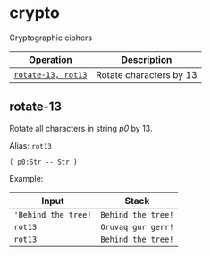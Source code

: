 <!-- Document generated by "gen-doc"; DO NOT EDIT -->
# crypto

Cryptographic ciphers

| Operation                 | Description
|---------------------------|---------------
| [`rotate-13, rot13`](#rotate-13) | Rotate characters by 13


## rotate-13

Rotate all characters in string *p0* by 13.

Alias: `rot13`

	( p0:Str -- Str )

Example:

<!-- test: rotate-13 -->

| Input               | Stack
|---------------------|---------------
| `'Behind the tree!` | `Behind the tree!` 
| `rot13            ` | `Oruvaq gur gerr!` 
| `rot13            ` | `Behind the tree!` 
